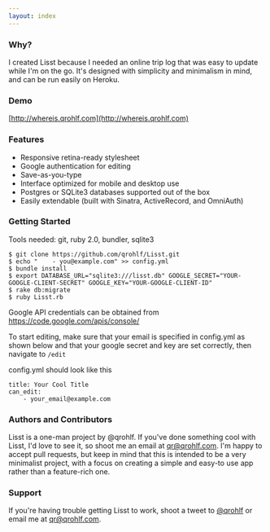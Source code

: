 ```yaml
---
layout: index
---
```


### Why?
I created Lisst because I needed an online trip log that was easy to update while I'm on the go. It's designed with simplicity and minimalism in mind, and can be run easily on Heroku.

### Demo
[http://whereis.qrohlf.com](http://whereis.qrohlf.com)

### Features
- Responsive retina-ready stylesheet
- Google authentication for editing
- Save-as-you-type
- Interface optimized for mobile and desktop use
- Postgres or SQLite3 databases supported out of the box
- Easily extendable (built with Sinatra, ActiveRecord, and OmniAuth)

### Getting Started
Tools needed: git, ruby 2.0, bundler, sqlite3

    $ git clone https://github.com/qrohlf/Lisst.git
    $ echo "    - you@example.com" >> config.yml
    $ bundle install
    $ export DATABASE_URL="sqlite3:///lisst.db" GOOGLE_SECRET="YOUR-GOOGLE-CLIENT-SECRET" GOOGLE_KEY="YOUR-GOOGLE-CLIENT-ID"
    $ rake db:migrate
    $ ruby Lisst.rb

Google API credentials can be obtained from https://code.google.com/apis/console/

To start editing, make sure that your email is specified in config.yml as shown below and that your google secret and key are set correctly, then navigate to `/edit`

config.yml should look like this

    title: Your Cool Title
    can_edit:
        - your_email@example.com

### Authors and Contributors
Lisst is a one-man project by @qrohlf. If you've done something cool with Lisst, I'd love to see it, so shoot me an email at [qr@qrohlf.com](mailto:qr@qrohlf.com). I'm happy to accept pull requests, but keep in mind that this is intended to be a very minimalist project, with a focus on creating a simple and easy-to use app rather than a feature-rich one.

### Support
If you're having trouble getting Lisst to work, shoot a tweet to [@qrohlf](https://twitter.com/qrohlf) or email me at [qr@qrohlf.com](mailto:qr@qrohlf.com). 
